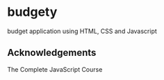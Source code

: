 # budgety
budget application using HTML, CSS and Javascript


## Acknowledgements
The Complete JavaScript Course
